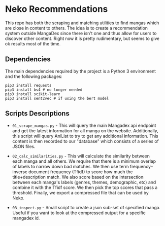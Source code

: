 # Neko Recommendations

This repo has both the scraping and matching utilities to find mangas which are close in content to others.
The idea is to create a recommendation system outside MangaDex since there isn't one and thus allow for users to discover other content.
Right now it is pretty rudimentary, but seems to give ok results most of the time.

## Dependencies

The main dependencies required by the project is a Python 3 environment and the following packages:
```
pip3 install requests
pip3 install bs4 # no longer needed
pip3 install scikit-learn
pip3 install sent2vec # if using the bert model
```

## Scripts Descriptions

* `01_scrape_mangas.py` - This will query the main Mangadex api endpoint and get the latest information for all manga on the website. Additionally, this script will query AniList to try to get any additional information. This content is then recorded to our "database" which consists of a series of JSON files.
  
* `02_calc_similarities.py` - This will calculate the similarity between each manga and all others. We require that there is a minimum overlap of labels to narrow down bad matches. We then use term frequency–inverse document frequency (Tfidf) to score how much the title+description match. We also score based on the intersection between each manga's labels (genres, themes, demographic, etc) and combine it with the Tfidf score. We then pick the top scores that pass a threshold. Finally, we export a compressed file that can be used by Neko.
  
* `03_inspect.py` - Small script to create a json sub-set of specified manga. Useful if you want to look at the compressed output for a specific mangadex id.






